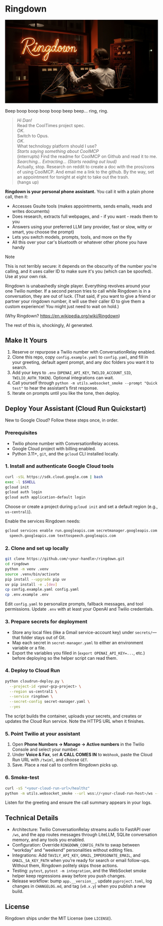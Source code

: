 # Ringdown

![Ringdown image](docs/assets/header.jpg)

Beep boop boop boop boop beep beep... ring, ring.

> *Hi Dan!*\
> Read the CoolTimes project spec.\
> *OK.*\
> Switch to Opus.\
> *OK.*\
> What technology platform should I use?\
> *Starts saying something about CoolMCP*\
> (interrupts) Find the readme for CoolMCP on Github and read it to me.\
> *Searching... Extracting... (Starts reading out loud)*\
> Actually, stop. Research on reddit to create a doc with the pros/cons of using CoolMCP. And email me a link to the github. By the way, set an appointment for tonight at eight to take out the trash.\
> (hangs up)


**Ringdown is your personal phone assistant.** You call it with a plain phone call, then it:
- Accesses Gsuite tools (makes appointments, sends emails, reads and writes documents)
- Does research, extracts full webpages, and - if you want - reads them to you
- Answers using your preferred LLM (any provider, fast or slow, witty or smart, you choose the prompt)
- Lets you switch models, prompts, tools, and more on the fly
- All this over your car's bluetooth or whatever other phone you have handy

> [!NOTE]
> This is not terribly secure: it depends on the obscurity of the number you're calling, and it uses caller ID to make sure it's you (which can be spoofed). Use at your own risk.

Ringdown is unabashedly single player. Everything revolves around your one Twilio number. If a second person tries to call while Ringdown is in a conversation, they are out of luck. (That said, if you want to give a friend or partner your ringdown number, it will use their caller ID to give them a custom experience! You might just need to wait on hold.)

(Why Ringdown? https://en.wikipedia.org/wiki/Ringdown)

The rest of this is, shockingly, AI generated.

## Make It Yours
1. Reserve or repurpose a Twilio number with ConversationRelay enabled.
2. Clone this repo, copy `config.example.yaml` to `config.yaml`, and fill in your greeting, default agent prompt, and any doc folders you want it to search.
3. Add your keys to `.env` (`OPENAI_API_KEY`, `TWILIO_ACCOUNT_SID`, `TWILIO_AUTH_TOKEN`). Optional integrations can wait.
4. Call yourself through `python -m utils.websocket_smoke --prompt "Quick test"` to hear the assistant’s first response.
5. Iterate on prompts until you like the tone, then deploy.

## Deploy Your Assistant (Cloud Run Quickstart)
New to Google Cloud? Follow these steps once, in order.

### Prerequisites
- Twilio phone number with ConversationRelay access.
- Google Cloud project with billing enabled.
- Python 3.11+, `git`, and the `gcloud` CLI installed locally.

### 1. Install and authenticate Google Cloud tools
```bash
curl -sSL https://sdk.cloud.google.com | bash
exec -l $SHELL
gcloud init
gcloud auth login
gcloud auth application-default login
```
Choose or create a project during `gcloud init` and set a default region (e.g., `us-central1`).

Enable the services Ringdown needs:
```bash
gcloud services enable run.googleapis.com secretmanager.googleapis.com \
  speech.googleapis.com texttospeech.googleapis.com
```

### 2. Clone and set up locally
```bash
git clone https://github.com/<your-handle>/ringdown.git
cd ringdown
python -m venv .venv
source .venv/bin/activate
pip install --upgrade pip uv
uv pip install -e .[dev]
cp config.example.yaml config.yaml
cp .env.example .env
```
Edit `config.yaml` to personalize prompts, fallback messages, and tool permissions. Update `.env` with at least your OpenAI and Twilio credentials.

### 3. Prepare secrets for deployment
- Store any local files (like a Gmail service-account key) under `secrets/`—that folder stays out of Git.
- Map each secret in `secret-manager.yaml` to either an environment variable or a file.
- Export the variables you filled in (`export OPENAI_API_KEY=...`, etc.) before deploying so the helper script can read them.

### 4. Deploy to Cloud Run
```bash
python cloudrun-deploy.py \
  --project-id <your-gcp-project> \
  --region us-central1 \
  --service ringdown \
  --secret-config secret-manager.yaml \
  --yes
```
The script builds the container, uploads your secrets, and creates or updates the Cloud Run service. Note the HTTPS URL when it finishes.

### 5. Point Twilio at your assistant
1. Open **Phone Numbers → Manage → Active numbers** in the Twilio Console and select your number.
2. Under **Voice & Fax**, set **A CALL COMES IN** to `Webhook`, paste the Cloud Run URL with `/twiml`, and choose `GET`.
3. Save. Place a real call to confirm Ringdown picks up.

### 6. Smoke-test
```bash
curl -sS "<your-cloud-run-url>/healthz"
python -m utils.websocket_smoke --url wss://<your-cloud-run-host>/ws --receive 3
```
Listen for the greeting and ensure the call summary appears in your logs.

## Technical Details
- Architecture: Twilio ConversationRelay streams audio to FastAPI over `/ws`, and the app routes messages through LiteLLM, SQLite conversation memory, and any tools you enabled.
- Configuration: Override `RINGDOWN_CONFIG_PATH` to swap between “workday” and “weekend” personalities without editing files.
- Integrations: Add `TAVILY_API_KEY`, `GMAIL_IMPERSONATE_EMAIL`, and `GMAIL_SA_KEY_PATH` when you’re ready for search or email follow-ups. Without them, Ringdown politely skips those actions.
- Testing: `pytest`, `pytest -m integration`, and the WebSocket smoke helper keep regressions away before you push changes.
- Release workflow: bump `app.__version__`, update `pyproject.toml`, log changes in `CHANGELOG.md`, and tag (`v0.x.y`) when you publish a new build.

## License
Ringdown ships under the MIT License (see `LICENSE`).
